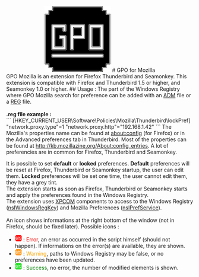 <center><img src="https://raw.githubusercontent.com/Hastegan/GPOMozilla/master/gpomozilla@durbatuluk.com/chrome/gpomozilla/content/img/gpo.png">
# GPO for Mozilla</center>
GPO Mozilla is an extension for Firefox Thunderbird and Seamonkey. This extension is compatible with Firefox and Thunderbird 1.5 or higher, and Seamonkey 1.0 or higher.
## Usage :
The part of the Windows Registry where GPO Mozilla search for preference can be added with an <a href="https://msdn.microsoft.com/en-us/library/aa372405.aspx">ADM</a> file or a <a href="http://support.microsoft.com/kb/310516">REG</a> file.<br /><br />
<b>.reg file example :</b><br />
```
[HKEY_CURRENT_USER\Software\Policies\Mozilla\Thunderbird\lockPref]
"network.proxy.type"=1
"network.proxy.http"="192.168.1.42"
```
The Mozilla's properties name can be found at <a href="about:config">about:config</a> (for Firefox) or in the Advanced preferences tab in Thunderbird. Most of the properties can be found at <a href="http://kb.mozillazine.org/About:config_entries">http://kb.mozillazine.org/About:config_entries</a>. A lot of preferencies are in common for Firefox, Thunderbird and Seamonkey.

It is possible to set <b>default</b> or <b>locked</b> preferences. <b>Default</b> preferences will be reset at Firefox, Thunderbird or Seamonkey startup, the user can edit them. <b>Locked</b> preferences will be set one time, the user cannot edit them, they have a grey tint.<br />
The extension starts as soon as Firefox, Thunderbird or Seamonkey starts and apply the preferences found in the Windows Registry.<br />
The extension uses <a href="https://developer.mozilla.org/en-US/docs/Mozilla/Tech/XPCOM">XPCOM</a> components to access to the Windows Registry (<a href="https://developer.mozilla.org/en-US/docs/Mozilla/Tech/XPCOM/Reference/Interface/nsIWindowsRegKey">nsIWindowsRegKey</a>) and Mozilla Preferences (<a href="https://developer.mozilla.org/en-US/docs/Mozilla/Tech/XPCOM/Reference/Interface/nsIPrefService">nsIPrefService</a>).
<br /><br />
An icon shows informations at the right bottom of the window (not in Firefox, should be fixed later).
Possible icons :
- <img src="https://raw.githubusercontent.com/Hastegan/GPOMozilla/master/gpomozilla@durbatuluk.com/chrome/gpomozilla/content/img/gpo_fail.png"> : <font color="red">Error</font>, an error as occurred in the script himself (should not happen). If informations on the error(s) are available, they are shown.
- <img src="https://raw.githubusercontent.com/Hastegan/GPOMozilla/master/gpomozilla@durbatuluk.com/chrome/gpomozilla/content/img/gpo_warn.png"> : <font color="orange">Warning</font>, paths to Windows Registry may be false, or no preferences have been updated.
- <img src="https://raw.githubusercontent.com/Hastegan/GPOMozilla/master/gpomozilla@durbatuluk.com/chrome/gpomozilla/content/img/gpo_ok.png"> : <font color="green">Success</font>, no error, the number of modified elements is shown.
